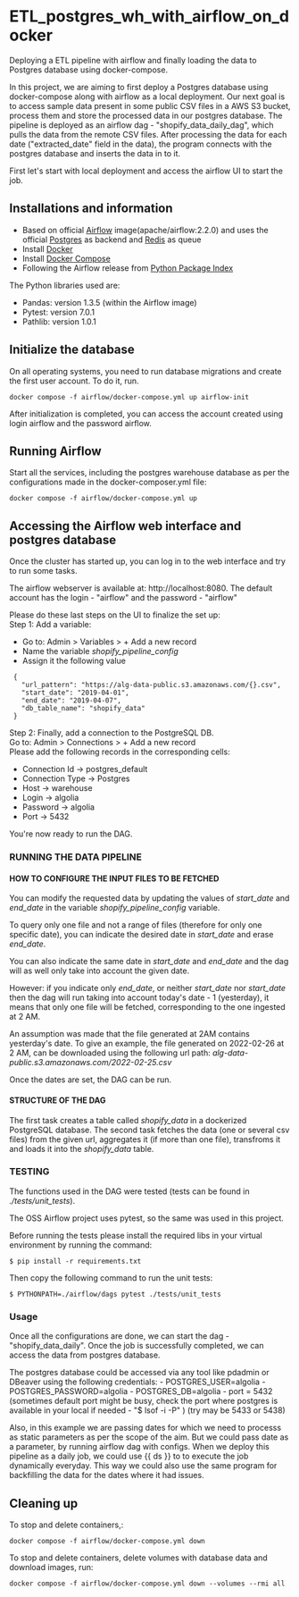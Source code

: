 # ETL_postgres_wh_with_airflow_on_docker
Deploying a ETL pipeline with airflow and finally loading the data to Postgres database using docker-compose.

In this project, we are aiming to first deploy a Postgres database using docker-compose along with airflow as a local deployment. 
Our next goal is to access sample data present in some public CSV files in a AWS S3 bucket, process them and store the processed data in our postgres database.
The pipeline is deployed as an airflow dag - "shopify_data_daily_dag", which pulls the data from the remote CSV files. After processing the data for each date ("extracted_date" field
in the data), the program connects with the postgres database and inserts the data in to it.

First let's start with local deployment and access the airflow UI to start the job.

## Installations and information

* Based on official [Airflow](https://github.com/apache/airflow/blob/main/docs/apache-airflow/start/docker-compose.yaml) image(apache/airflow:2.2.0) and uses the official [Postgres](https://hub.docker.com/_/postgres/) as backend and [Redis](https://hub.docker.com/_/redis/) as queue
* Install [Docker](https://www.docker.com/)
* Install [Docker Compose](https://docs.docker.com/compose/install/)
* Following the Airflow release from [Python Package Index](https://pypi.python.org/pypi/apache-airflow)

The Python libraries used are:
* Pandas: version 1.3.5 (within the Airflow image)
* Pytest: version 7.0.1
* Pathlib: version 1.0.1

## Initialize the database

On all operating systems, you need to run database migrations and create the first user account. To do it, run.

    docker compose -f airflow/docker-compose.yml up airflow-init

After initialization is completed, you can access the account created using login airflow and the password airflow.

## Running Airflow

Start all the services, including the postgres warehouse database as per the configurations made in the docker-composer.yml file:

    docker compose -f airflow/docker-compose.yml up


## Accessing the Airflow web interface and postgres database
 
Once the cluster has started up, you can log in to the web interface and try to run some tasks.

The airflow webserver is available at: http://localhost:8080. The default account has the login - "airflow" and the password - "airflow"

Please do these last steps on the UI to finalize the set up:
\
Step 1: Add a variable: 
 * Go to: Admin > Variables > + Add a new record 
 * Name the variable *shopify_pipeline_config* 
 * Assign it the following value
 ```
  {
    "url_pattern": "https://alg-data-public.s3.amazonaws.com/{}.csv",
    "start_date": "2019-04-01",
    "end_date": "2019-04-07",
    "db_table_name": "shopify_data"
  }
  ```

Step 2: Finally, add a connection to the PostgreSQL DB. \
Go to: Admin > Connections > + Add a new record \
Please add the following records in the corresponding cells:
* Connection Id -> postgres_default
* Connection Type -> Postgres 
* Host -> warehouse
* Login -> algolia
* Password -> algolia
* Port -> 5432

You're now ready to run the DAG.

 ### __RUNNING THE DATA PIPELINE__
 <a name="running-data-pipeline"></a>

#### __HOW TO CONFIGURE THE INPUT FILES TO BE FETCHED__
You can modify the requested data by updating the values of *start_date* and *end_date* in the variable *shopify_pipeline_config* variable. 

To query only one file and not a range of files (therefore for only one specific date), you can indicate the desired date in *start_date* and erase *end_date*.

You can also indicate the same date in *start_date* and *end_date* and the dag will as well only take into account the given date.

However: if you indicate only *end_date*, or neither *start_date* nor *start_date* then the dag will run taking into account today's date - 1 (yesterday), it means that only one file will be fetched, corresponding to the one ingested at 2 AM.

An assumption was made that the file generated at 2AM contains yesterday's date. 
To give an example, the file generated on 2022-02-26 at 2 AM, can be downloaded using the following url path: *alg-data-public.s3.amazonaws.com/2022-02-25.csv*

Once the dates are set, the DAG can be run.

#### __STRUCTURE OF THE DAG__

The first task creates a table called *shopify_data* in a dockerized PostgreSQL database.
The second task fetches the data (one or several csv files) from the given url, aggregates it (if more than one file), transfroms it and loads it into the *shopify_data* table.


### __TESTING__
<a name="testing"></a>
The functions used in the DAG were tested (tests can be found in *./tests/unit_tests*). 

The OSS Airflow project uses pytest, so the same was used in this project.

Before running the tests please install the required libs in your virtual environment by running the command:
```
$ pip install -r requirements.txt
```

Then copy the following command to run the unit tests:
```
$ PYTHONPATH=./airflow/dags pytest ./tests/unit_tests
```

### __Usage__

Once all the configurations are done, we can start the dag - "shopify_data_daily". Once the job is successfully completed, we can access the data from postgres database.

The postgres database could be accessed via any tool like pdadmin or DBeaver using the following credentials:
      - POSTGRES_USER=algolia
      - POSTGRES_PASSWORD=algolia
      - POSTGRES_DB=algolia
      - port = 5432
    (sometimes default port might be busy, check the port where postgres is available in your local if needed - "$ lsof -i -P" ) (try may be 5433 or 5438)

Also, in this example we are passing dates for which we need to processs as static parameters as per the scope of the aim. But we could pass date as a parameter, by running airflow dag with configs. When we deploy this pipeline as a daily job, we could use {{ ds }} to to execute the job dynamically everyday.
This way we could also use the same program for backfilling the data for the dates where it had issues.


## Cleaning up

To stop and delete containers,:

    docker compose -f airflow/docker-compose.yml down

To stop and delete containers, delete volumes with database data and download images, run:

    docker compose -f airflow/docker-compose.yml down --volumes --rmi all
